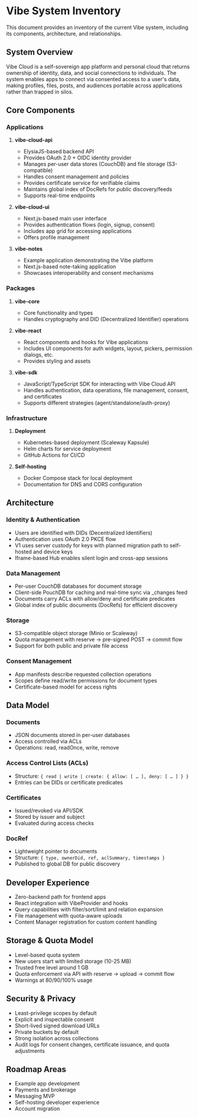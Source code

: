 # Vibe System Inventory

This document provides an inventory of the current Vibe system, including its components, architecture, and relationships.

## System Overview

Vibe Cloud is a self-sovereign app platform and personal cloud that returns ownership of identity, data, and social connections to individuals. The system enables apps to connect via consented access to a user's data, making profiles, files, posts, and audiences portable across applications rather than trapped in silos.

## Core Components

### Applications

1. **vibe-cloud-api**
   - ElysiaJS-based backend API
   - Provides OAuth 2.0 + OIDC identity provider
   - Manages per-user data stores (CouchDB) and file storage (S3-compatible)
   - Handles consent management and policies
   - Provides certificate service for verifiable claims
   - Maintains global index of DocRefs for public discovery/feeds
   - Supports real-time endpoints

2. **vibe-cloud-ui**
   - Next.js-based main user interface
   - Provides authentication flows (login, signup, consent)
   - Includes app grid for accessing applications
   - Offers profile management

3. **vibe-notes**
   - Example application demonstrating the Vibe platform
   - Next.js-based note-taking application
   - Showcases interoperability and consent mechanisms

### Packages

1. **vibe-core**
   - Core functionality and types
   - Handles cryptography and DID (Decentralized Identifier) operations

2. **vibe-react**
   - React components and hooks for Vibe applications
   - Includes UI components for auth widgets, layout, pickers, permission dialogs, etc.
   - Provides styling and assets

3. **vibe-sdk**
   - JavaScript/TypeScript SDK for interacting with Vibe Cloud API
   - Handles authentication, data operations, file management, consent, and certificates
   - Supports different strategies (agent/standalone/auth-proxy)

### Infrastructure

1. **Deployment**
   - Kubernetes-based deployment (Scaleway Kapsule)
   - Helm charts for service deployment
   - GitHub Actions for CI/CD

2. **Self-hosting**
   - Docker Compose stack for local deployment
   - Documentation for DNS and CORS configuration

## Architecture

### Identity & Authentication

- Users are identified with DIDs (Decentralized Identifiers)
- Authentication uses OAuth 2.0 PKCE flow
- V1 uses server custody for keys with planned migration path to self-hosted and device keys
- Iframe-based Hub enables silent login and cross-app sessions

### Data Management

- Per-user CouchDB databases for document storage
- Client-side PouchDB for caching and real-time sync via _changes feed
- Documents carry ACLs with allow/deny and certificate predicates
- Global index of public documents (DocRefs) for efficient discovery

### Storage

- S3-compatible object storage (Minio or Scaleway)
- Quota management with reserve → pre-signed POST → commit flow
- Support for both public and private file access

### Consent Management

- App manifests describe requested collection operations
- Scopes define read/write permissions for document types
- Certificate-based model for access rights

## Data Model

### Documents

- JSON documents stored in per-user databases
- Access controlled via ACLs
- Operations: read, readOnce, write, remove

### Access Control Lists (ACLs)

- Structure: `{ read | write | create: { allow: [ … ], deny: [ … ] } }`
- Entries can be DIDs or certificate predicates

### Certificates

- Issued/revoked via API/SDK
- Stored by issuer and subject
- Evaluated during access checks

### DocRef

- Lightweight pointer to documents
- Structure: `{ type, ownerDid, ref, aclSummary, timestamps }`
- Published to global DB for public discovery

## Developer Experience

- Zero-backend path for frontend apps
- React integration with VibeProvider and hooks
- Query capabilities with filter/sort/limit and relation expansion
- File management with quota-aware uploads
- Content Manager registration for custom content handling

## Storage & Quota Model

- Level-based quota system
- New users start with limited storage (10-25 MB)
- Trusted free level around 1 GB
- Quota enforcement via API with reserve → upload → commit flow
- Warnings at 80/90/100% usage

## Security & Privacy

- Least-privilege scopes by default
- Explicit and inspectable consent
- Short-lived signed download URLs
- Private buckets by default
- Strong isolation across collections
- Audit logs for consent changes, certificate issuance, and quota adjustments

## Roadmap Areas

- Example app development
- Payments and brokerage
- Messaging MVP
- Self-hosting developer experience
- Account migration